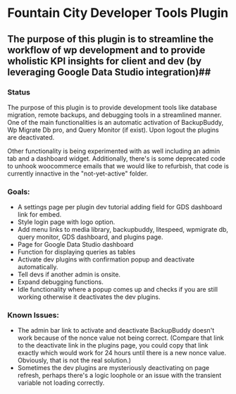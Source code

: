 # Fountain City Developer Tools Plugin #

## The purpose of this plugin is to streamline the workflow of wp development and to provide wholistic KPI insights for client and dev (by leveraging Google Data Studio integration)##

### Status ###

The purpose of this plugin is to provide development tools like database migration, remote backups, and debugging tools in a streamlined manner. One of the main functionalities is an automatic activation of BackupBuddy, Wp Migrate Db pro, and Query Monitor (if exist).
Upon logout the plugins are deactivated.

Other functionality is being experimented with as well including an admin tab and a dashboard widget. Additionally, there's is some deprecated code to unhook woocommerce emails that we would like to refurbish, that code is currently innactive in the "not-yet-active" folder.

### Goals: ###

- A settings page per plugin dev tutorial adding field for GDS dashboard link for embed.
- Style login page with logo option.
- Add menu links to media library, backupbuddy, litespeed, wpmigrate db, query monitor, GDS dashboard, and plugins page.
- Page for Google Data Studio dashboard
- Function for displaying queries as tables
- Activate dev plugins with confirmation popup and deactivate automatically.
- Tell devs if another admin is onsite.
- Expand debugging functions.
- Idle functionality where a popup comes up and checks if you are still working otherwise it deactivates the dev plugins.

### Known Issues: ###

- The admin bar link to activate and deactivate BackupBuddy doesn't work because of the nonce value not being correct. (Compare that link to the deactivate link in the plugins page, you could copy that link exactly which would work for 24 hours until there is a new nonce value. Obviously, that is not the real solution.)
- Sometimes the dev plugins are mysteriously deactivating on page refresh, perhaps there's a logic loophole or an issue with the transient variable not loading correctly.
